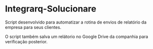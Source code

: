 # Integrarq-Solucionare

Script desenvolvido para automatizar a rotina de envios de relatório da empresa para seus clientes.

O script também salva um relátorio no Google Drive da companhia para verificação posterior.
